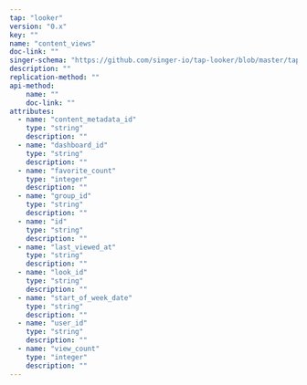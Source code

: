 ```yaml
---
tap: "looker"
version: "0.x"
key: ""
name: "content_views"
doc-link: ""
singer-schema: "https://github.com/singer-io/tap-looker/blob/master/tap_looker/schemas/content_views.json"
description: ""
replication-method: ""
api-method:
    name: ""
    doc-link: ""
attributes:
  - name: "content_metadata_id"
    type: "string"
    description: ""
  - name: "dashboard_id"
    type: "string"
    description: ""
  - name: "favorite_count"
    type: "integer"
    description: ""
  - name: "group_id"
    type: "string"
    description: ""
  - name: "id"
    type: "string"
    description: ""
  - name: "last_viewed_at"
    type: "string"
    description: ""
  - name: "look_id"
    type: "string"
    description: ""
  - name: "start_of_week_date"
    type: "string"
    description: ""
  - name: "user_id"
    type: "string"
    description: ""
  - name: "view_count"
    type: "integer"
    description: ""
---
```

